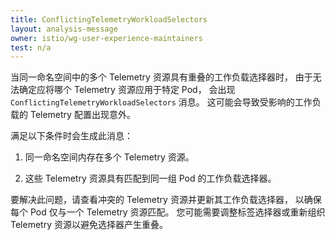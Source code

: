 ```yaml
---
title: ConflictingTelemetryWorkloadSelectors
layout: analysis-message
owner: istio/wg-user-experience-maintainers
test: n/a
---
```


当同一命名空间中的多个 Telemetry 资源具有重叠的工作负载选择器时，
由于无法确定应将哪个 Telemetry 资源应用于特定 Pod，
会出现 `ConflictingTelemetryWorkloadSelectors` 消息。
这可能会导致受影响的工作负载的 Telemetry 配置出现意外。

满足以下条件时会生成此消息：

1. 同一命名空间内存在多个 Telemetry 资源。

1. 这些 Telemetry 资源具有匹配到同一组 Pod 的工作负载选择器。

要解决此问题，请查看冲突的 Telemetry 资源并更新其工作负载选择器，
以确保每个 Pod 仅与一个 Telemetry 资源匹配。
您可能需要调整标签选择器或重新组织 Telemetry 资源以避免选择器产生重叠。
